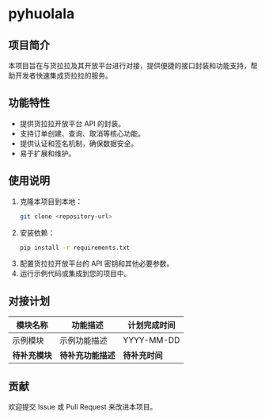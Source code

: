 # pyhuolala

## 项目简介

本项目旨在与货拉拉及其开放平台进行对接，提供便捷的接口封装和功能支持，帮助开发者快速集成货拉拉的服务。

## 功能特性

- 提供货拉拉开放平台 API 的封装。
- 支持订单创建、查询、取消等核心功能。
- 提供认证和签名机制，确保数据安全。
- 易于扩展和维护。

## 使用说明

1. 克隆本项目到本地：
   ```bash
   git clone <repository-url>
   ```
2. 安装依赖：
   ```bash
   pip install -r requirements.txt
   ```
3. 配置货拉拉开放平台的 API 密钥和其他必要参数。
4. 运行示例代码或集成到您的项目中。

## 对接计划

| 模块名称       | 功能描述           | 计划完成时间   |
| -------------- | ------------------ | -------------- |
| 示例模块       | 示例功能描述       | YYYY-MM-DD     |
| **待补充模块** | **待补充功能描述** | **待补充时间** |

## 贡献

欢迎提交 Issue 或 Pull Request 来改进本项目。
